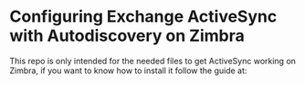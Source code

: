# Configuring Exchange ActiveSync with Autodiscovery on Zimbra

This repo is only intended for the needed files to get ActiveSync working on Zimbra, if you want to know how to install it follow the guide at:

